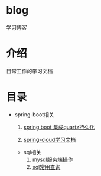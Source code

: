 # blog
学习博客
# 介绍
日常工作的学习文档
# 目录

- spring-boot相关

  1. [spring boot 集成quartz持久化](/spring-boot/springboot集成quartz持久化定时任务.md)

  2. [spring-cloud学习文档](/spring-boot/spring_cloud.md)

  - sql相关
    1. [mysql服务端操作](/sql/mysql服务器端操作.md)
    2. [sql常用查询](/sql/sql查询相关.md)
